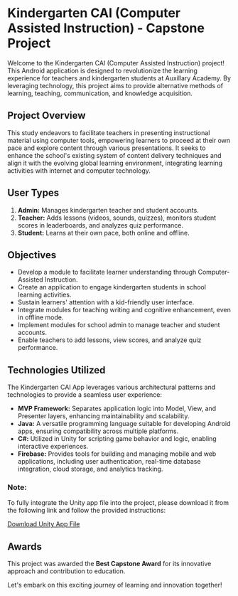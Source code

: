 # Kindergarten CAI (Computer Assisted Instruction) - Capstone Project

Welcome to the Kindergarten CAI (Computer Assisted Instruction) project! This Android application is designed to revolutionize the learning experience for teachers and kindergarten students at Auxillary Academy. By leveraging technology, this project aims to provide alternative methods of learning, teaching, communication, and knowledge acquisition.

## Project Overview

This study endeavors to facilitate teachers in presenting instructional material using computer tools, empowering learners to proceed at their own pace and explore content through various presentations. It seeks to enhance the school's existing system of content delivery techniques and align it with the evolving global learning environment, integrating learning activities with internet and computer technology.

## User Types

1. **Admin:** Manages kindergarten teacher and student accounts.
2. **Teacher:** Adds lessons (videos, sounds, quizzes), monitors student scores in leaderboards, and analyzes quiz performance.
3. **Student:** Learns at their own pace, both online and offline.

## Objectives

- Develop a module to facilitate learner understanding through Computer-Assisted Instruction.
- Create an application to engage kindergarten students in school learning activities.
- Sustain learners' attention with a kid-friendly user interface.
- Integrate modules for teaching writing and cognitive enhancement, even in offline mode.
- Implement modules for school admin to manage teacher and student accounts.
- Enable teachers to add lessons, view scores, and analyze quiz performance.

## Technologies Utilized

The Kindergarten CAI App leverages various architectural patterns and technologies to provide a seamless user experience:

- **MVP Framework:** Separates application logic into Model, View, and Presenter layers, enhancing maintainability and scalability.
- **Java:** A versatile programming language suitable for developing Android apps, ensuring compatibility across multiple platforms.
- **C#:** Utilized in Unity for scripting game behavior and logic, enabling interactive experiences.
- **Firebase:** Provides tools for building and managing mobile and web applications, including user authentication, real-time database integration, cloud storage, and analytics tracking.

### Note:

To fully integrate the Unity app file into the project, please download it from the following link and follow the provided instructions:

[Download Unity App File](https://drive.google.com/drive/folders/1csw77CUxQB0KAMVhubmVXStZcFyeZmb3?usp=share_link)

## Awards

This project was awarded the **Best Capstone Award** for its innovative approach and contribution to education.

Let's embark on this exciting journey of learning and innovation together!

